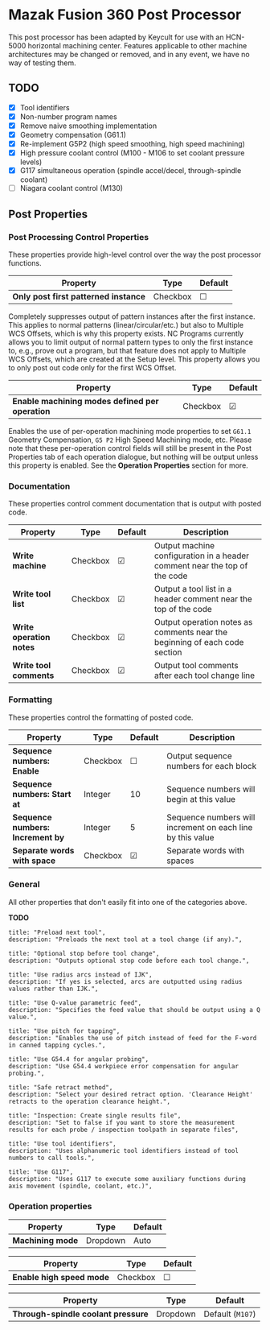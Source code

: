 # Mazak Fusion 360 Post Processor

This post processor has been adapted by Keycult for use with an HCN-5000 horizontal machining center. Features applicable to other machine architectures may be changed or removed, and in any event, we have no way of testing them.

## TODO

- [x] Tool identifiers
- [x] Non-number program names
- [x] Remove naive smoothing implementation
- [x] Geometry compensation (G61.1)
- [x] Re-implement G5P2 (high speed smoothing, high speed machining)
- [x] High pressure coolant control (M100 - M106 to set coolant pressure levels)
- [x] G117 simultaneous operation (spindle accel/decel, through-spindle coolant)
- [ ] Niagara coolant control (M130)

## Post Properties

### Post Processing Control Properties

These properties provide high-level control over the way the post processor functions.

| Property | Type | Default |
| --- | --- | --- |
| **Only post first patterned instance** | Checkbox | ☐ |

Completely suppresses output of pattern instances after the first instance. This applies to normal patterns (linear/circular/etc.) but also to Multiple WCS Offsets, which is why this property exists. NC Programs currently allows you to limit output of normal pattern types to only the first instance to, e.g., prove out a program, but that feature does not apply to Multiple WCS Offsets, which are created at the Setup level. This property allows you to only post out code only for the first WCS Offset.

| Property | Type | Default |
| --- | --- | --- |
| **Enable machining modes defined per operation** | Checkbox | ☑ |

Enables the use of per-operation machining mode properties to set `G61.1` Geometry Compensation, `G5 P2` High Speed Machining mode, etc. Please note that these per-operation control fields will still be present in the Post Properties tab of each operation dialogue, but nothing will be output unless this property is enabled. See the **Operation Properties** section for more.

### Documentation

These properties control comment documentation that is output with posted code.

| Property | Type | Default | Description |
| --- | --- | --- | --- |
| **Write machine** | Checkbox | ☑ | Output machine configuration in a header comment near the top of the code |
| **Write tool list** | Checkbox | ☑ | Output a tool list in a header comment near the top of the code |
| **Write operation notes** | Checkbox | ☑ | Output operation notes as comments near the beginning of each code section |
| **Write tool comments** | Checkbox | ☑ | Output tool comments after each tool change line |

### Formatting

These properties control the formatting of posted code.

| Property | Type | Default | Description |
| --- | --- | --- | --- |
| **Sequence numbers: Enable** | Checkbox | ☐ | Output sequence numbers for each block |
| **Sequence numbers: Start at** | Integer | 10 | Sequence numbers will begin at this value |
| **Sequence numbers: Increment by** | Integer | 5 | Sequence numbers will increment on each line by this value |
| **Separate words with space** | Checkbox | ☑ | Separate words with spaces |

### General

All other properties that don't easily fit into one of the categories above.

**TODO**

    title: "Preload next tool",
    description: "Preloads the next tool at a tool change (if any).",

    title: "Optional stop before tool change",
    description: "Outputs optional stop code before each tool change.",

    title: "Use radius arcs instead of IJK",
    description: "If yes is selected, arcs are outputted using radius values rather than IJK.",

    title: "Use Q-value parametric feed",
    description: "Specifies the feed value that should be output using a Q value.",

    title: "Use pitch for tapping",
    description: "Enables the use of pitch instead of feed for the F-word in canned tapping cycles.",

    title: "Use G54.4 for angular probing",
    description: "Use G54.4 workpiece error compensation for angular probing.",

    title: "Safe retract method",
    description: "Select your desired retract option. 'Clearance Height' retracts to the operation clearance height.",

    title: "Inspection: Create single results file",
    description: "Set to false if you want to store the measurement results for each probe / inspection toolpath in separate files",

    title: "Use tool identifiers",
    description: "Uses alphanumeric tool identifiers instead of tool numbers to call tools.",

    title: "Use G117",
    description: "Uses G117 to execute some auxiliary functions during axis movement (spindle, coolant, etc.)",

### Operation properties

| Property | Type | Default |
| --- | --- | --- |
| **Machining mode** | Dropdown | Auto |

| Property | Type | Default |
| --- | --- | --- |
| **Enable high speed mode** | Checkbox | ☐ |

| Property | Type | Default |
| --- | --- | --- |
| **Through-spindle coolant pressure** | Dropdown | Default (`M107`) |
